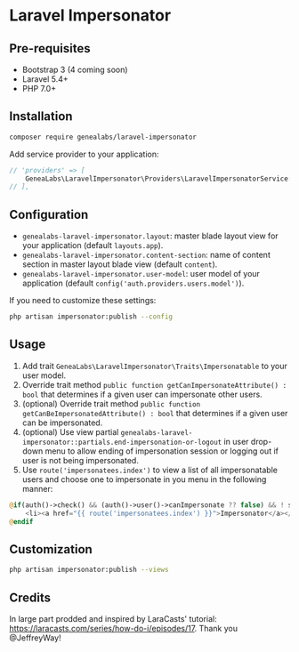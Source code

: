 # Laravel Impersonator

## Pre-requisites
- Bootstrap 3 (4 coming soon)
- Laravel 5.4+
- PHP 7.0+

## Installation
```sh
composer require genealabs/laravel-impersonator
```

Add service provider to your application:
```php
// 'providers' => [
    GeneaLabs\LaravelImpersonator\Providers\LaravelImpersonatorService::class,
// ],
```

## Configuration
- `genealabs-laravel-impersonator.layout`: master blade layout view for your application (default `layouts.app`).
- `genealabs-laravel-impersonator.content-section`: name of content section in master layout blade view (default `content`).
- `genealabs-laravel-impersonator.user-model`: user model of your application (default `config('auth.providers.users.model')`).

If you need to customize these settings:
```sh
php artisan impersonator:publish --config
```

## Usage
1. Add trait `GeneaLabs\LaravelImpersonator\Traits\Impersonatable` to your user model.
2. Override trait method `public function getCanImpersonateAttribute() : bool` that determines if a given user can impersonate other users.
3. (optional) Override trait method `public function getCanBeImpersonatedAttribute() : bool` that determines if a given user can be impersonated.
4. (optional) Use view partial `genealabs-laravel-impersonator::partials.end-impersonation-or-logout` in user drop-down menu to allow ending of impersonation session or logging out if user is not being impersonated.
5. Use `route('impersonatees.index')` to view a list of all impersonatable users and choose one to impersonate in you menu in the following manner:
```php
@if(auth()->check() && (auth()->user()->canImpersonate ?? false) && ! session('impersonator'))
    <li><a href="{{ route('impersonatees.index') }}">Impersonator</a></li>
@endif
```

## Customization
```sh
php artisan impersonator:publish --views
```

## Credits
In large part prodded and inspired by LaraCasts' tutorial: https://laracasts.com/series/how-do-i/episodes/17. Thank you @JeffreyWay!
